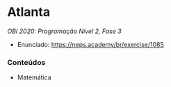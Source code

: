 # Atlanta
*OBI 2020: Programação Nível 2, Fase 3*

- Enunciado: https://neps.academy/br/exercise/1085

### Conteúdos
- Matemática